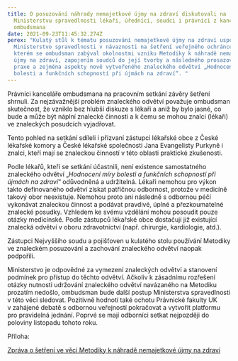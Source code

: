 ```yaml
---
title: O posuzování náhrady nemajetkové újmy na zdraví diskutovali na
  Ministerstvu spravedlnosti lékaři, úředníci, soudci i právníci z kanceláře
  ombudsmana
date: 2021-09-23T11:45:32.274Z
perex: "Kulatý stůl k tématu posuzování nemajetkové újmy na zdraví uspořádalo
  Ministerstvo spravedlnosti v návaznosti na šetření veřejného ochránce práv, ve
  kterém se ombudsman zabýval okolnostmi vzniku Metodiky k náhradě nemajetkové
  újmy na zdraví, zapojením soudců do její tvorby a následného prosazování do
  praxe a zejména aspekty nově vytvořeného znaleckého odvětví „Hodnocení míry
  bolesti a funkčních schopností při újmách na zdraví“. "
---
```

<p>Právníci kanceláře ombudsmana na pracovním setkání závěry šetření shrnuli. Za nejzávažnější problém znaleckého odvětví považuje ombudsman skutečnost, že vzniklo bez hlubší diskuze s&nbsp;lékaři a aniž by bylo jasné, co bude a může být náplní znalecké činnosti a k&nbsp;čemu se mohou znalci (lékaři) ve znaleckých posudcích vyjadřovat. &nbsp;</p>

<p>Tento pohled na setkání sdíleli i přizvaní zástupci lékařské obce z&nbsp;České lékařské komory a České lékařské společnosti Jana Evangelisty Purkyně i znalci, kteří mají se znaleckou činností v&nbsp;této oblasti praktické zkušenosti.</p>

<p>Podle lékařů, kteří se setkání účastnili, není existence samostatného znaleckého odvětví &bdquo;<em>Hodnocení míry bolesti a funkčních schopností při újmách na zdraví</em>&ldquo; odůvodněná a udržitelná. Lékaři nemohou pro výkon takto definovaného odvětví získat patřičnou odbornost, protože v&nbsp;medicíně takový obor neexistuje. Nemohou proto ani následně s&nbsp;odbornou péčí vykonávat znaleckou činnost a podávat pravdivé, úplné a přezkoumatelné znalecké posudky. Vzhledem ke svému vzdělání mohou posoudit pouze otázky medicínské. Podle zástupců lékařské obce dostačují již existující znalecká odvětví v&nbsp;oboru zdravotnictví (např. chirurgie, kardiologie, atd.).</p>

<p>Zástupci Nejvyššího soudu a pojišťoven u kulatého stolu používání Metodiky ve znaleckém posuzování a zachování znaleckého odvětví naopak podpořili.</p>

<p>Ministerstvo je odpovědné za vymezení znaleckých odvětví a stanovení podmínek pro přístup do těchto odvětví. Ačkoliv k&nbsp;zásadnímu rozřešení otázky nutnosti udržování znaleckého odvětví navázaného na Metodiku prozatím nedošlo, ombudsman bude další postup Ministerstva spravedlnosti v&nbsp;této věci sledovat. Pozitivně hodnotí také ochotu Právnické fakulty UK v&nbsp;zahájené debatě s&nbsp;odbornou veřejností pokračovat a vytvořit platformu pro pravidelná jednání. Poprvé se mají odborníci setkat nejpozději do poloviny listopadu tohoto roku.&nbsp;&nbsp; &nbsp;</p>

<p>Příloha:</p>

<p><a href="https://eso.ochrance.cz/Nalezene/Edit/9252">Zpráva o šetření ve věci Metodiky k&nbsp;náhradě nemajetkové újmy na zdraví</a></p>

